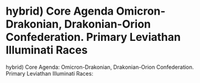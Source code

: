 # hybrid) Core Agenda Omicron-Drakonian, Drakonian-Orion Confederation. Primary Leviathan Illuminati Races

hybrid) Core Agenda: Omicron-Drakonian, Drakonian-Orion Confederation. Primary Leviathan Illuminati Races: